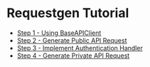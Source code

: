 # Requestgen Tutorial

- [Step 1 - Using BaseAPIClient](./step1)
- [Step 2 - Generate Public API Request](./step2)
- [Step 3 - Implement Authentication Handler](./step3)
- [Step 4 - Generate Private API Request](./step4)
